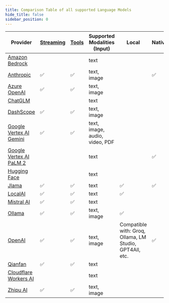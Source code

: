 ```yaml
---
title: Comparison Table of all supported Language Models
hide_title: false
sidebar_position: 0
---
```


| Provider                                                               | [Streaming](/tutorials/response-streaming) | [Tools](/tutorials/tools) | Supported Modalities (Input)   | Local                                                   | Native |
|------------------------------------------------------------------------|--------------------------------------------|---------------------------|--------------------------------|---------------------------------------------------------|--------|
| [Amazon Bedrock](/integrations/language-models/amazon-bedrock)         |                                            |                           | text                           |                                                         |        |
| [Anthropic](/integrations/language-models/anthropic)                   | ✅                                          | ✅                         | text, image                    |                                                         | ✅      |
| [Azure OpenAI](/integrations/language-models/azure-open-ai)            | ✅                                          | ✅                         | text, image                    |                                                         |        |
| [ChatGLM](/integrations/language-models/chatglm)                       |                                            |                           | text                           |                                                         |        |
| [DashScope](/integrations/language-models/dashscope)                   | ✅                                          | ✅                         | text, image                    |                                                         |        |
| [Google Vertex AI Gemini](/integrations/language-models/google-gemini) | ✅                                          | ✅                         | text, image, audio, video, PDF |                                                         |        |
| [Google Vertex AI PaLM 2](/integrations/language-models/google-palm)   |                                            |                           | text                           |                                                         | ✅      |
| [Hugging Face](/integrations/language-models/hugging-face)             |                                            |                           | text                           |                                                         |        |
| [Jlama](/integrations/language-models/jlama)                           | ✅                                          | ✅                         | text                           | ✅                                                       | ✅      |
| [LocalAI](/integrations/language-models/local-ai)                      | ✅                                          | ✅                         | text                           | ✅                                                       |        |
| [Mistral AI](/integrations/language-models/mistral-ai)                 | ✅                                          | ✅                         | text                           |                                                         |        |
| [Ollama](/integrations/language-models/ollama)                         | ✅                                          | ✅                         | text, image                    | ✅                                                       |        |
| [OpenAI](/integrations/language-models/open-ai)                        | ✅                                          | ✅                         | text, image                    | Compatible with: Groq, Ollama, LM Studio, GPT4All, etc. | ✅      |
| [Qianfan](/integrations/language-models/qianfan)                       | ✅                                          | ✅                         | text                           |                                                         |        |
| [Cloudflare Workers AI](/integrations/language-models/workers-ai)      |                                            |                           | text                           |                                                         |        |
| [Zhipu AI](/integrations/language-models/zhipu-ai)                     | ✅                                          | ✅                         | text, image                    |                                                         |        |
